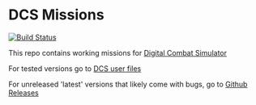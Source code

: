 # DCS Missions
[![Build Status](https://travis-ci.com/brettswift/dcs-missions.svg?branch=master)](https://travis-ci.com/brettswift/dcs-missions)

This repo contains working missions for [Digital Combat Simulator](https://www.digitalcombatsimulator.com)

For tested versions go to [DCS user files](https://www.digitalcombatsimulator.com/en/files/?set_filter=Y&arrFilter_pf%5Bfiletype%5D=&arrFilter_pf%5Bgameversion%5D=&arrFilter_pf%5Bfilelang%5D=&arrFilter_pf%5Baircraft%5D=&arrFilter_DATE_CREATE_1_DAYS_TO_BACK=&CREATED_BY=bswiftly&sort_by_order=TIMESTAMP_X_DESC&set_filter=Filter)

For unreleased 'latest' versions that likely come with bugs, go to [Github Releases](https://github.com/brettswift/dcs-missions/releases)